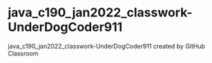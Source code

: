 # java_c190_jan2022_classwork-UnderDogCoder911
java_c190_jan2022_classwork-UnderDogCoder911 created by GitHub Classroom

